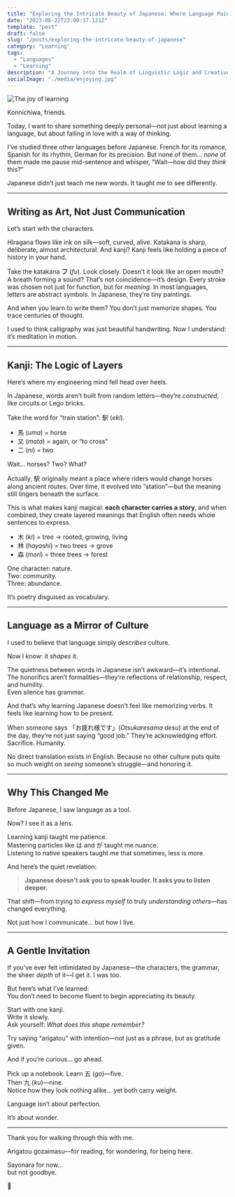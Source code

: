 ```yaml
---
title: "Exploring the Intricate Beauty of Japanese: Where Language Paints Meaning"
date: "2023-08-22T23:00:37.121Z"
template: "post"
draft: false
slug: "/posts/exploring-the-intricate-beauty-of-japanese"
category: "Learning"
tags:
  - "Languages"
  - "Learning"
description: "A Journey into the Realm of Linguistic Logic and Creative Expression"
socialImage: "./media/enjoying.jpg"
---
```

![The joy of learning](/media/enjoying.jpg)

Konnichiwa, friends.

Today, I want to share something deeply personal—not just about learning a language, but about falling in love with a way of thinking.

I’ve studied three other languages before Japanese. French for its romance, Spanish for its rhythm, German for its precision. But none of them… *none* of them made me pause mid-sentence and whisper, “Wait—how did they *think* this?”

Japanese didn’t just teach me new words. It taught me to see differently.

---

## Writing as Art, Not Just Communication

Let’s start with the characters.

Hiragana flows like ink on silk—soft, curved, alive. Katakana is sharp, deliberate, almost architectural. And kanji? Kanji feels like holding a piece of history in your hand.

Take the katakana **フ** (*fu*). Look closely. Doesn’t it look like an open mouth? A breath forming a sound? That’s not coincidence—it’s design. Every stroke was chosen not just for function, but for *meaning*. In most languages, letters are abstract symbols. In Japanese, they’re tiny paintings.

And when you learn to write them? You don’t just memorize shapes. You trace centuries of thought.

I used to think calligraphy was just beautiful handwriting. Now I understand: it’s meditation in motion.

---

## Kanji: The Logic of Layers

Here’s where my engineering mind fell head over heels.

In Japanese, words aren’t built from random letters—they’re *constructed*, like circuits or Lego bricks.

Take the word for “train station”: 駅 (*eki*).

- 馬 (*uma*) = horse  
- 又 (*mata*) = again, or “to cross”  
- 二 (*ni*) = two  

Wait… horses? Two? What?

Actually, 駅 originally meant a place where riders would change horses along ancient routes. Over time, it evolved into “station”—but the meaning still lingers beneath the surface.

This is what makes kanji magical: **each character carries a story**, and when combined, they create layered meanings that English often needs whole sentences to express.

- 木 (*ki*) = tree → rooted, growing, living  
- 林 (*hayashi*) = two trees → grove  
- 森 (*mori*) = three trees → forest  

One character: nature.  
Two: community.  
Three: abundance.

It’s poetry disguised as vocabulary.

---

## Language as a Mirror of Culture

I used to believe that language simply *describes* culture.

Now I know: it *shapes* it.

The quietness between words in Japanese isn’t awkward—it’s intentional.  
The honorifics aren’t formalities—they’re reflections of relationship, respect, and humility.  
Even silence has grammar.

And that’s why learning Japanese doesn’t feel like memorizing verbs. It feels like learning how to be present.

When someone says 「お疲れ様です」(*Otsukaresama desu*) at the end of the day, they’re not just saying “good job.” They’re acknowledging effort. Sacrifice. Humanity.

No direct translation exists in English. Because no other culture puts quite so much weight on *seeing* someone’s struggle—and honoring it.

---

## Why This Changed Me

Before Japanese, I saw language as a tool.

Now? I see it as a lens.

Learning kanji taught me patience.  
Mastering particles like は and が taught me nuance.  
Listening to native speakers taught me that sometimes, less is more.

And here’s the quiet revelation:

> **Japanese doesn’t ask you to speak louder. It asks you to listen deeper.**

That shift—from trying to *express myself* to truly *understanding others*—has changed everything.

Not just how I communicate… but how I live.

---

## A Gentle Invitation

If you’ve ever felt intimidated by Japanese—the characters, the grammar, the sheer *depth* of it—I get it. I was too.

But here’s what I’ve learned:  
You don’t need to become fluent to begin appreciating its beauty.

Start with one kanji.  
Write it slowly.  
Ask yourself: *What does this shape remember?*

Try saying “arigatou” with intention—not just as a phrase, but as gratitude given.

And if you’re curious… go ahead.

Pick up a notebook. Learn 五 (*go*)—five.  
Then 九 (*ku*)—nine.  
Notice how they look nothing alike… yet both carry weight.

Language isn’t about perfection.

It’s about wonder.

---

Thank you for walking through this with me.

Arigatou gozaimasu—for reading, for wondering, for being here.

Sayonara for now…  
but not goodbye.

🎌
